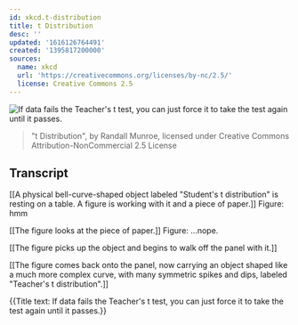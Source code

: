 ```yaml
---
id: xkcd.t-distribution
title: t Distribution
desc: ''
updated: '1616126764491'
created: '1395817200000'
sources:
  name: xkcd
  url: 'https://creativecommons.org/licenses/by-nc/2.5/'
  license: Creative Commons 2.5
---
```

![If data fails the Teacher's t test, you can just force it to take the test again until it passes.](https://imgs.xkcd.com/comics/t_distribution.png)
> "t Distribution", by Randall Munroe, licensed under Creative Commons Attribution-NonCommercial 2.5 License

## Transcript
[[A physical bell-curve-shaped object labeled "Student's t distribution" is resting on a table. A figure is working with it and a piece of paper.]]
Figure: hmm

[[The figure looks at the piece of paper.]]
Figure: ...nope.

[[The figure picks up the object and begins to walk off the panel with it.]]

[[The figure comes back onto the panel, now carrying an object shaped like a much more complex curve, with many symmetric spikes and dips, labeled "Teacher's t distribution".]]

{{Title text: If data fails the Teacher's t test, you can just force it to take the test again until it passes.}}
